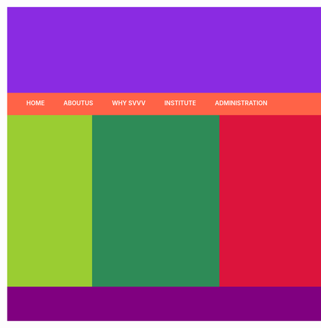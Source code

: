 <!DOCTYPE html>
<!--
To change this license header, choose License Headers in Project Properties.
To change this template file, choose Tools | Templates
and open the template in the editor.
-->
<html>
    <head>
        <title>homepage</title>
        <style type="text/css">
        .container{background-color:blue;
        width:990px;
        margin:auto;}    
       #header
       {height:200px;
          background-color: blueviolet;}
       #nav{height:50px;
       background-color: tomato;
       padding:1px;}
       ul{list-style-type: none;}
       li{display:inline;
       margin:20px;}
       a{text-decoration: none;
       font-weight:600;
       color:white;
       }
       #left{width:20%;
       min-height: 400px;
       background-color: yellowgreen;
       float: left;}
       #centre{width:50%;
       min-height: 400px;
       background-color: crimson;
       float: left;}
       #right{width:30%;
       min-height: 400px;
       background-color: seagreen;
       float: left;}  
       .clear{clear:both;}
       .footer{background-color: purple;
       height:80px;}
        </style>
        </head>
    <body>
        <div class="container">
        <div id="header"></div>
            <div id="nav">
                <ul><li><a href="http://svvv.edu.in/">HOME</a></li>
                    <li><a href="http://www.svvv.edu.in/about-us/about-university">ABOUTUS</a></li>
                    <li><a href="http://www.svvv.edu.in/why-svvvv/life-at-svvvv">WHY SVVV</a></li>
                    <li><a href="http://www.svvv.edu.in/academics/svits-abouts/about-svits">INSTITUTE</a></li>
                    <li><a href="http://www.svvv.edu.in/about-us/administration/governing-body">ADMINISTRATION</a></li>
                </ul>
            </div>
            <div id="left">
        </div>
        <div id="right">
        </div>
         <div id="centre">
      </div>       
        <div class="clear">
        </div>
        <div class="footer"></div>
        </div>
        </body>
</html>
